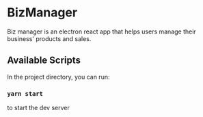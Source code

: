 # BizManager

Biz manager is an electron react app that helps users manage their business' products and sales.

## Available Scripts

In the project directory, you can run:

### `yarn start`
to start the dev server

